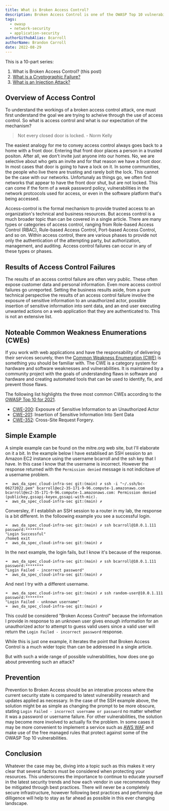 ```yaml
---
title: What is Broken Access Control?
description: Broken Access Control is one of the OWASP Top 10 vulnerabilities and this articles explains what that involves and ways to migitate it.
tags:
  - owasp
  - network-security
  - application-security
authorGithubAlias: 8carroll
authorName: Brandon Carroll
date: 2022-08-29
---
```


This is a 10-part series:
1. What is Broken Access Control? (this post)
2. [What is a Cryptographic Failure?](/posts/owasp-top-10-defined/02-what-is-a-cryptographic-failure/)
3. [What is an Injection Attack?](/posts/owasp-top-10-defined/03-what-is-an-injection-attack/)

## Overview of Access Control

To understand the workings of a broken access control attack, one must first understand the goal we are trying to acheive through the use of access control.  So what is access control and what is our expectation of the mechanism?  

> Not every closed door is locked.  - Norm Kelly

The easiest analogy for me to convey access control always goes back to a home with a front door.  Entering that front door places a person in a trusted positon. After all, we don't invite just anyone into our homes.  No, we are selective about who gets an invite and for that reason we have a front door.  In most cases that door is going to have a lock on it.  In some communities, the people who live there are trusting and rarely bolt the lock. This cannot be the case with our networks. Unfortunaly as things go, we often find networks that appear to have the front door shut, but are not locked.  This can come if the form of a weak password policy, vulnerabilities in the network protcocols used for access, or even in the software platform that's being accessed.  

Access-control is the formal mechanism to provide trusted access to an organization's technical and business resources.  But access control is a much broader topic than can be covered in a single article.  There are many types or categories of access control, ranging from Role-based Access Control (RBAC), Rule-based Access Control, Port-based Access Control, and so on.  Within access control, there are various phases to provide not only the authentication of the attempting party, but authorization, management, and auditing.  Access control failures can occur in any of these types or phases.

## Results of Access Control Failures

The results of an access control failure are often very public.  These often expose customer data and personal information.  Even more access control failures go unreported.  Setting the business results aside, from a pure technical perspective the results of an access control failure involve the exposure of sensitive information to an unauthorized actor, possible insertion of sensitive information into sent data, and an end user executing unwanted actions on a web application that they are authenticated to.  This is not an extensive list.  

## Noteable Common Weakness Enumerations (CWEs)

If you work with web applications and have the responsability of delivering their services securely, then the [Common Weakness Enumeration (CWE)](https://en.wikipedia.org/wiki/Common_Weakness_Enumeration) is something you should be familiar with.  The CWE is a category system for hardware and software weaknesses and vulnerabilities. It is maintained by a community project with the goals of understanding flaws in software and hardware and creating automated tools that can be used to identify, fix, and prevent those flaws.

The following list highlights the three most common CWEs according to the [OWASP Top 10 for 2021](https://owasp.org/Top10/).

  - [CWE-200](https://cwe.mitre.org/data/definitions/200.html): Exposure of Sensitive Information to an Unauthorized Actor
  - [CWE-201](https://cwe.mitre.org/data/definitions/201.html): Insertion of Sensitive Information Into Sent Data
  - [CWE-352](https://cwe.mitre.org/data/definitions/352.html): Cross-Site Request Forgery.

## Simple Example

A simple example can be found on the mitre.org web site, but I'll elaborate on it a bit.  In the example below I have establised an SSH session to an Amazon EC2 instance using the username bcarroll and the ssh key that I have.  In this case I know that the username is incorrect.  However the response returned with the `Permission denied` message is not indicitave of a username problem. 


```
➜  aws_da_spec_cloud-infra-sec git:(main) ✗ ssh -i "~/.ssh/bc-06272022.pem" bcarroll@ec2-35-171-9-96.compute-1.amazonaws.com
bcarroll@ec2-35-171-9-96.compute-1.amazonaws.com: Permission denied (publickey,gssapi-keyex,gssapi-with-mic).
➜  aws_da_spec_cloud-infra-sec git:(main) ✗    
```
Conversley, if I establish an SSH session to a router in my lab, the response is a bit different.  In the folloowing example you see a successful login.

```
➜  aws_da_spec_cloud-infra-sec git:(main) ✗ ssh bcarroll@10.0.1.111
password:********
"Login Successful"
/home$ exit
➜  aws_da_spec_cloud-infra-sec git:(main) ✗ 
```

In the next example, the login fails, but I know it's because of the response.

```
➜  aws_da_spec_cloud-infra-sec git:(main) ✗ ssh bcarroll@10.0.1.111
password:********
"Login Failed - incorrect password"
➜  aws_da_spec_cloud-infra-sec git:(main) ✗ 
```

And next I try with a different username.

```
➜  aws_da_spec_cloud-infra-sec git:(main) ✗ ssh random-user@10.0.1.111
password:********
"Login Failed - unknown username"
➜  aws_da_spec_cloud-infra-sec git:(main) ✗ 
```

This could be considered "Broken Access Control" because the information I provide in response to an unknown user gives enough information for an unauthorized actor to attempt to guess valid users since a valid user will return the `Login Failed - incorrect password` response.  

While this is just one example, it iterates the point that Broken Access Control is a much wider topic than can be addressed in a single article.

But with such a wide range of possible vulnerabilities, how does one go about preventing such an attack?

## Prevention

Prevention to Broken Access should be an interative process where the current security state is compared to latest vulnerability research and updates applied as necessary.  In the case of the SSH example above, the solution might be as simple as changing the prompt to be more obscure, stating `Login Failed - incorrect username or password` no matter whether it was a password or username failure.  For other vulnerabilities, the solution may become more involved to actually fix the problem.  In some cases it may be more convenient to implement a service such as [AWS WAF](https://docs.aws.amazon.com/waf/latest/developerguide/what-is-aws-waf.html) and make use of the free managed rules that protect against some of the OWASP Top 10 vulnerabilities.

## Conclusion

Whatever the case may be, diving into a topic such as this makes it very clear that several factors must be considered when protecting your resources.  This underscores the importance to continue to educate yourself in the latest security trends and how each vendor in use recommends they be mitigated through best practices.  There will never be a completely secure infrastructure, however following best practices and performing due dilligence will help to stay as far ahead as possible in this ever changing landscape.
